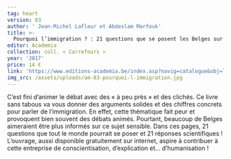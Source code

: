```yaml
---
tag: heart
version: 83
author: ' Jean-Michel Lafleur et Abdeslam Marfouk'
title: >-
  Pourquoi l’immigration ? : 21 questions que se posent les Belges sur les  migrations internationales au XXI<sup>e</sup> siècle
editor: Academia
collection: coll. « Carrefours »
year: '2017'
price: 14 €
link: 'https://www.editions-academia.be/index.asp?navig=catalogue&obj=livre&no=58077'
img_src: /assets/uploads/am-83-pourquoi-l-immigration.jpg
---
```

C’est fini d’animer le débat avec des « à peu près » et des clichés. Ce livre sans tabous va vous donner des arguments solides et des chiffres concrets pour parler de l’immigration. En effet, cette thématique fait peur et provoquent bien souvent des débats animés. Pourtant, beaucoup de Belges aimeraient être plus informés sur ce sujet sensible. Dans ces pages, 21 questions que tout le monde pourrait se poser et 21 réponses scientifiques ! L’ouvrage, aussi disponible gratuitement sur internet, aspire à contribuer à cette entreprise de conscientisation, d’explication et… d’humanisation !
